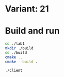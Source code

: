 # Variant: 21

# Build and run
```bash
cd ./lab1
mkdir ./build
cd ./build
cmake ..
cmake --build .
```

```bash
./client
```
